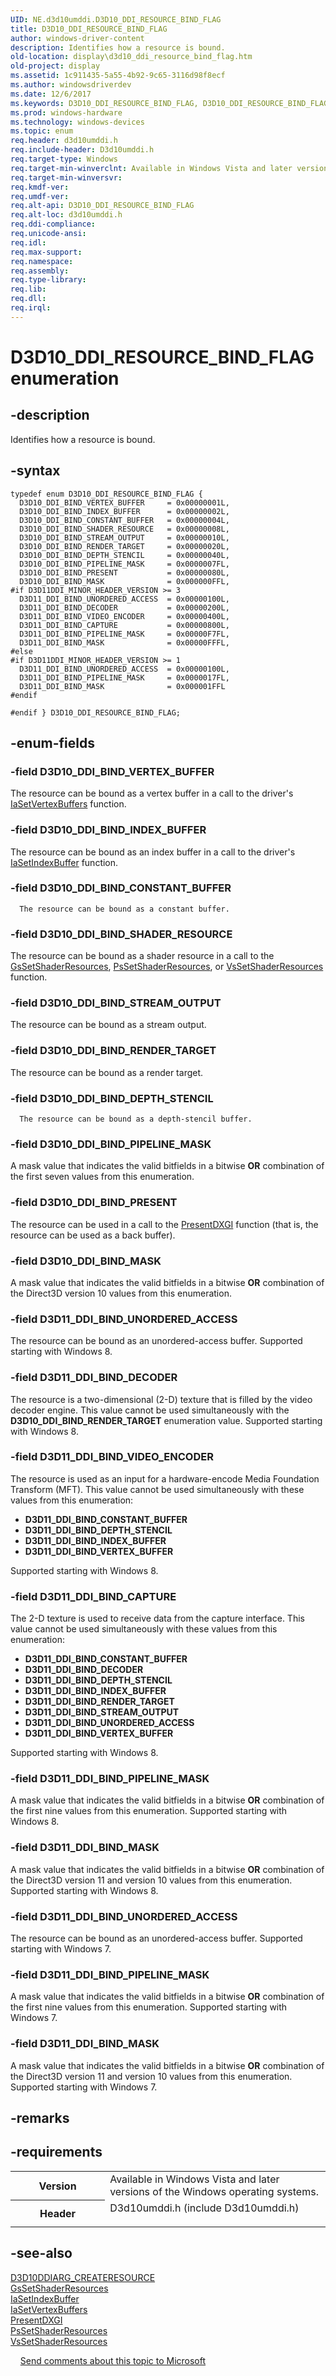 ```yaml
---
UID: NE.d3d10umddi.D3D10_DDI_RESOURCE_BIND_FLAG
title: D3D10_DDI_RESOURCE_BIND_FLAG
author: windows-driver-content
description: Identifies how a resource is bound.
old-location: display\d3d10_ddi_resource_bind_flag.htm
old-project: display
ms.assetid: 1c911435-5a55-4b92-9c65-3116d98f8ecf
ms.author: windowsdriverdev
ms.date: 12/6/2017
ms.keywords: D3D10_DDI_RESOURCE_BIND_FLAG, D3D10_DDI_RESOURCE_BIND_FLAG
ms.prod: windows-hardware
ms.technology: windows-devices
ms.topic: enum
req.header: d3d10umddi.h
req.include-header: D3d10umddi.h
req.target-type: Windows
req.target-min-winverclnt: Available in Windows Vista and later versions of the Windows operating systems.
req.target-min-winversvr: 
req.kmdf-ver: 
req.umdf-ver: 
req.alt-api: D3D10_DDI_RESOURCE_BIND_FLAG
req.alt-loc: d3d10umddi.h
req.ddi-compliance: 
req.unicode-ansi: 
req.idl: 
req.max-support: 
req.namespace: 
req.assembly: 
req.type-library: 
req.lib: 
req.dll: 
req.irql: 
---
```


# D3D10_DDI_RESOURCE_BIND_FLAG enumeration



## -description
Identifies how a resource is bound.


## -syntax

````
typedef enum D3D10_DDI_RESOURCE_BIND_FLAG { 
  D3D10_DDI_BIND_VERTEX_BUFFER     = 0x00000001L,
  D3D10_DDI_BIND_INDEX_BUFFER      = 0x00000002L,
  D3D10_DDI_BIND_CONSTANT_BUFFER   = 0x00000004L,
  D3D10_DDI_BIND_SHADER_RESOURCE   = 0x00000008L,
  D3D10_DDI_BIND_STREAM_OUTPUT     = 0x00000010L,
  D3D10_DDI_BIND_RENDER_TARGET     = 0x00000020L,
  D3D10_DDI_BIND_DEPTH_STENCIL     = 0x00000040L,
  D3D10_DDI_BIND_PIPELINE_MASK     = 0x0000007FL,
  D3D10_DDI_BIND_PRESENT           = 0x00000080L,
  D3D10_DDI_BIND_MASK              = 0x000000FFL,
#if D3D11DDI_MINOR_HEADER_VERSION >= 3
  D3D11_DDI_BIND_UNORDERED_ACCESS  = 0x00000100L,
  D3D11_DDI_BIND_DECODER           = 0x00000200L,
  D3D11_DDI_BIND_VIDEO_ENCODER     = 0x00000400L,
  D3D11_DDI_BIND_CAPTURE           = 0x00000800L,
  D3D11_DDI_BIND_PIPELINE_MASK     = 0x00000F7FL,
  D3D11_DDI_BIND_MASK              = 0x00000FFFL,
#else 
#if D3D11DDI_MINOR_HEADER_VERSION >= 1
  D3D11_DDI_BIND_UNORDERED_ACCESS  = 0x00000100L,
  D3D11_DDI_BIND_PIPELINE_MASK     = 0x0000017FL,
  D3D11_DDI_BIND_MASK              = 0x000001FFL
#endif 

#endif } D3D10_DDI_RESOURCE_BIND_FLAG;
````


## -enum-fields

### -field D3D10_DDI_BIND_VERTEX_BUFFER

The resource can be bound as a vertex buffer in a call to the driver's <a href="..\d3d10umddi\nc-d3d10umddi-pfnd3d10ddi_ia_setvertexbuffers.md">IaSetVertexBuffers</a> function. 

### -field D3D10_DDI_BIND_INDEX_BUFFER

The resource can be bound as an index buffer in a call to the driver's <a href="..\d3d10umddi\nc-d3d10umddi-pfnd3d10ddi_ia_setindexbuffer.md">IaSetIndexBuffer</a> function. 

### -field D3D10_DDI_BIND_CONSTANT_BUFFER


      The resource can be bound as a constant buffer. 
     

### -field D3D10_DDI_BIND_SHADER_RESOURCE

The resource can be bound as a shader resource in a call to the <a href="..\d3d10umddi\nc-d3d10umddi-pfnd3d10ddi_setshaderresources.md">GsSetShaderResources</a>, <a href="..\d3d10umddi\nc-d3d10umddi-pfnd3d10ddi_setshaderresources.md">PsSetShaderResources</a>, or <a href="..\d3d10umddi\nc-d3d10umddi-pfnd3d10ddi_setshaderresources.md">VsSetShaderResources</a> function.

### -field D3D10_DDI_BIND_STREAM_OUTPUT

The resource can be bound as a stream output.

### -field D3D10_DDI_BIND_RENDER_TARGET

The resource can be bound as a render target.

### -field D3D10_DDI_BIND_DEPTH_STENCIL


      The resource can be bound as a depth-stencil buffer.
     

### -field D3D10_DDI_BIND_PIPELINE_MASK

A mask value that indicates the valid bitfields in a bitwise <b>OR</b> combination of the first seven values from this enumeration.

### -field D3D10_DDI_BIND_PRESENT

The resource can be used in a call to the <a href="display.presentdxgi">PresentDXGI</a> function (that is, the resource can be used as a back buffer).

### -field D3D10_DDI_BIND_MASK

A mask value that indicates the valid bitfields in a bitwise <b>OR</b> combination of the Direct3D version 10 values from this enumeration.

### -field D3D11_DDI_BIND_UNORDERED_ACCESS

The resource can be bound as an unordered-access buffer.
Supported starting with Windows 8.

### -field D3D11_DDI_BIND_DECODER

The resource is a two-dimensional (2-D) texture that is filled by the video decoder engine.
This value cannot be used simultaneously with the <b>D3D10_DDI_BIND_RENDER_TARGET</b> enumeration value.
Supported starting with Windows 8.

### -field D3D11_DDI_BIND_VIDEO_ENCODER

The resource is used as an input for a hardware-encode Media Foundation Transform (MFT).
This value cannot be used simultaneously with these values from this enumeration:<ul>
<li><b>D3D11_DDI_BIND_CONSTANT_BUFFER</b></li>
<li><b>D3D11_DDI_BIND_DEPTH_STENCIL</b></li>
<li><b>D3D11_DDI_BIND_INDEX_BUFFER</b></li>
<li><b>D3D11_DDI_BIND_VERTEX_BUFFER</b></li>
</ul>

Supported starting with Windows 8.

### -field D3D11_DDI_BIND_CAPTURE

The 2-D texture is used to receive data from the capture interface.
This value cannot be used simultaneously with these values from this enumeration:<ul>
<li><b>D3D11_DDI_BIND_CONSTANT_BUFFER</b></li>
<li><b>D3D11_DDI_BIND_DECODER</b></li>
<li><b>D3D11_DDI_BIND_DEPTH_STENCIL</b></li>
<li><b>D3D11_DDI_BIND_INDEX_BUFFER</b></li>
<li><b>D3D11_DDI_BIND_RENDER_TARGET</b></li>
<li><b>D3D11_DDI_BIND_STREAM_OUTPUT</b></li>
<li><b>D3D11_DDI_BIND_UNORDERED_ACCESS</b></li>
<li><b>D3D11_DDI_BIND_VERTEX_BUFFER</b></li>
</ul>

Supported starting with Windows 8.

### -field D3D11_DDI_BIND_PIPELINE_MASK

A mask value that indicates the valid bitfields in a bitwise <b>OR</b> combination of the first nine values from this enumeration.
Supported starting with Windows 8.

### -field D3D11_DDI_BIND_MASK

A mask value that indicates the valid bitfields in a bitwise <b>OR</b> combination of the Direct3D version 11 and version 10 values from this enumeration.
Supported starting with Windows 8.

### -field D3D11_DDI_BIND_UNORDERED_ACCESS

The resource can be bound as an unordered-access buffer.
Supported starting with Windows 7.

### -field D3D11_DDI_BIND_PIPELINE_MASK

A mask value that indicates the valid bitfields in a bitwise <b>OR</b> combination of the first nine values from this enumeration.
Supported starting with Windows 7.

### -field D3D11_DDI_BIND_MASK

A mask value that indicates the valid bitfields in a bitwise <b>OR</b> combination of the Direct3D version 11 and version 10 values from this enumeration.
Supported starting with Windows 7.

## -remarks


## -requirements
<table>
<tr>
<th width="30%">
Version
</th>
<td width="70%">
Available in Windows Vista and later versions of the Windows operating systems.
</td>
</tr>
<tr>
<th width="30%">
Header
</th>
<td width="70%">
<dl>
<dt>D3d10umddi.h (include D3d10umddi.h)</dt>
</dl>
</td>
</tr>
</table>

## -see-also
<dl>
<dt>
<a href="..\d3d10umddi\ns-d3d10umddi-d3d10ddiarg_createresource.md">D3D10DDIARG_CREATERESOURCE</a>
</dt>
<dt>
<a href="..\d3d10umddi\nc-d3d10umddi-pfnd3d10ddi_setshaderresources.md">GsSetShaderResources</a>
</dt>
<dt>
<a href="..\d3d10umddi\nc-d3d10umddi-pfnd3d10ddi_ia_setindexbuffer.md">IaSetIndexBuffer</a>
</dt>
<dt>
<a href="..\d3d10umddi\nc-d3d10umddi-pfnd3d10ddi_ia_setvertexbuffers.md">IaSetVertexBuffers</a>
</dt>
<dt>
<a href="display.presentdxgi">PresentDXGI</a>
</dt>
<dt>
<a href="..\d3d10umddi\nc-d3d10umddi-pfnd3d10ddi_setshaderresources.md">PsSetShaderResources</a>
</dt>
<dt>
<a href="..\d3d10umddi\nc-d3d10umddi-pfnd3d10ddi_setshaderresources.md">VsSetShaderResources</a>
</dt>
</dl>
 
 
<a href="mailto:wsddocfb@microsoft.com?subject=Documentation%20feedback [display\display]:%20D3D10_DDI_RESOURCE_BIND_FLAG enumeration%20 RELEASE:%20(12/6/2017)&amp;body=%0A%0APRIVACY STATEMENT%0A%0AWe use your feedback to improve the documentation. We don't use your email address for any other purpose, and we'll remove your email address from our system after the issue that you're reporting is fixed. While we're working to fix this issue, we might send you an email message to ask for more info. Later, we might also send you an email message to let you know that we've addressed your feedback.%0A%0AFor more info about Microsoft's privacy policy, see http://privacy.microsoft.com/en-us/default.aspx." title="Send comments about this topic to Microsoft">Send comments about this topic to Microsoft</a>
